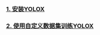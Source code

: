 ### [1. 安装YOLOX](windows10_build_YOLOX.md)

### [2. 使用自定义数据集训练YOLOX](train_custom_dataset_with_YOLOX.md)